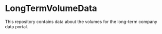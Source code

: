 # LongTermVolumeData
This repository contains data about the volumes for the long-term company data portal.
